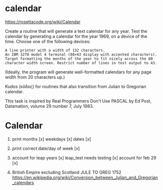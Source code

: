 # calendar
https://rosettacode.org/wiki/Calendar

Create a routine that will generate a text calendar for any year. Test the calendar by generating a calendar for the year 1969, on a device of the time. Choose one of the following devices:

    A line printer with a width of 132 characters.
    An IBM 3278 model 4 terminal (80×43 display with accented characters). Target formatting the months of the year to fit nicely across the 80 character width screen. Restrict number of lines in test output to 43.


(Ideally, the program will generate well-formatted calendars for any page width from 20 characters up.)

Kudos (κῦδος) for routines that also transition from Julian to Gregorian calendar.

This task is inspired by Real Programmers Don't Use PASCAL by Ed Post, Datamation, volume 29 number 7, July 1983. 


# Calendar
 
  1) print 	months 		[x]
  		weekdays			[x]
  		dates				[x]
 
  2) print correct date/day of week	[x]
 
 
  3) account for leap years			[x]
  		leap_test needs testing			[x]
  		account for feb 29				[x]
 
  4) British Empire excluding Scotland 	JULE TO GREG 1752
  https://en.wikipedia.org/wiki/Conversion_between_Julian_and_Gregorian_calendars
  
 

